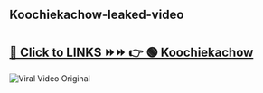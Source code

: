 
 ## Koochiekachow-leaked-video 

# <h2><a href="https://clipsfans.com/Koochiekachow&ref=git">🔗 Click to LINKS ⏩⏩ 👉 🟢 Koochiekachow </a></h2>

<a href="https://clipsfans.com/Koochiekachow&ref=git" rel="nofollow" data-target="animated-image.originalLink"><img src="https://i.ibb.co.com/xMMVF88/686577567.gif" alt="Viral Video Original" style="max-width: 100%; display: inline-block;" data-target="animated-image.originalImage"></a>
